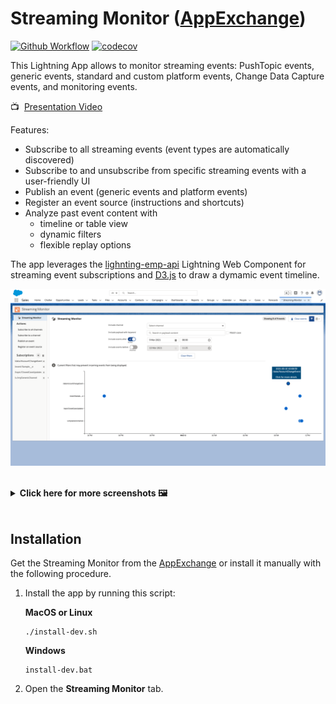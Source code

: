 # Streaming Monitor ([AppExchange](https://appexchange.salesforce.com/appxListingDetail?listingId=a0N3A00000FYEEWUA5))

[![Github Workflow](https://github.com/pozil/streaming-monitor/workflows/CI/badge.svg?branch=master)](https://github.com/pozil/streaming-monitor/actions) [![codecov](https://codecov.io/gh/pozil/streaming-monitor/branch/master/graph/badge.svg)](https://codecov.io/gh/pozil/streaming-monitor)

This Lightning App allows to monitor streaming events: PushTopic events, generic events, standard and custom platform events, Change Data Capture events, and monitoring events.

📺&nbsp;&nbsp;[Presentation Video](https://youtu.be/OTsePo1zMxE)

Features:

-   Subscribe to all streaming events (event types are automatically discovered)
-   Subscribe to and unsubscribe from specific streaming events with a user-friendly UI
-   Publish an event (generic events and platform events)
-   Register an event source (instructions and shortcuts)
-   Analyze past event content with
    -   timeline or table view
    -   dynamic filters
    -   flexible replay options

The app leverages the [lighnting-emp-api](https://developer.salesforce.com/docs/component-library/bundle/lightning-emp-api/documentation) Lightning Web Component for streaming event subscriptions and [D3.js](https://d3js.org/) to draw a dymamic event timeline.

![Streaming monitor - Timeline screenshot](gfx/timeline.png)

<br/>
<details><summary><b> Click here for more screenshots 🖼</b></summary>
    <br/>
    <p><img src="gfx/table.png" alt="Streaming monitor - Timeline screenshot"/></p>
    <p><img src="gfx/subscribe.png" alt="Streaming monitor - Timeline screenshot"/></p>
    <p><img src="gfx/event-details.png" alt="Streaming monitor - Timeline screenshot"/></p>
</details>
<br/>

## Installation

Get the Streaming Monitor from the [AppExchange](https://appexchange.salesforce.com/appxListingDetail?listingId=a0N3A00000FYEEWUA5) or install it manually with the following procedure.

1. Install the app by running this script:

    **MacOS or Linux**

    ```
    ./install-dev.sh
    ```

    **Windows**

    ```
    install-dev.bat
    ```

2. Open the **Streaming Monitor** tab.
